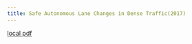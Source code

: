 ```yaml
---
title: Safe Autonomous Lane Changes in Dense Traffic(2017)
---
```


[local pdf](../../../pdfs/2017-Safe%20Autonomous%20Lane%20Changes%20in%20Dense%20Traffic.pdf)

